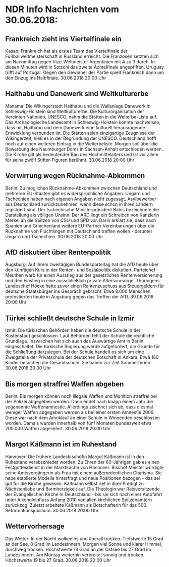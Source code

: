 # NDR Info Nachrichten vom 30.06.2018:


## Frankreich zieht ins Viertelfinale ein
Kasan: Frankreich hat als erstes Team das Viertelfinale der Fußballweltmeisterschaft in Russland erreicht. Die Franzosen setzten sich am Nachmittag gegen Vize-Weltmeister Argentinien mit 4 zu 3 durch. In diesen Minuten wird in Sotschi das zweite Achtelfinale angepfiffen. Uruguay trifft auf Portugal. Gegen den Gewinner der Partie spielt Frankreich dann um den Einzug ins Halbfinale. 30.06.2018 20:00 Uhr 

## Haithabu und Danewerk sind Weltkulturerbe
Manama: Die Wikingerstadt Haithabu und die Wallanlage Danewerk in Schleswig-Holstein sind Weltkulturerbe. Die Kulturorganisation der Vereinten Nationen, UNESCO, nahm die Stätten in die Welterbe-Liste auf. Das Archäologische Landesamt in Schleswig-Holstein konnte nachweisen, dass mit Haithabu und dem Danewerk eine kulturell herausragende Entwicklung verbunden ist. Die Stätten seien einzigartige Zeugnisse der Wikingerzeit, hieß es in der Begründung der UNESCO. Deutschland hofft noch auf einen weiteren Eintrag in die Welterbeliste. Morgen soll über die Bewerbung des Naumburger Doms in Sachsen-Anhalt entschieden werden. Die Kirche gilt als bedeutender Bau des Hochmittelalters und ist vor allem für seine zwölf Stifter-Figuren berühmt. 30.06.2018 20:00 Uhr 

## Verwirrung wegen Rücknahme-Abkommen
Berlin: Zu möglichen Rücknahme-Abkommen zwischen Deutschland und mehreren EU-Staaten gibt es widersprüchliche Angaben. Ungarn und Tschechien haben nach eigenen Angaben nicht zugesagt, Asylbewerber aus Deutschland zurückzunehmen, wenn diese schon in ihren Ländern registriert sind. Der tschechische Ministerpräsident Babis bezeichnete die Darstellung als völligen Unsinn. Der ARD liegt ein Schreiben von Kanzlerin Merkel an die Spitzen von CSU und SPD vor. Darin erklärt sie, dass nach Spanien und Griechenland weitere EU-Partner Vereinbarungen über die Rücknahme von Flüchtlingen mit Deutschland treffen wollen - darunter Ungarn und Tschechien. 30.06.2018 20:00 Uhr 

## AfD diskutiert über Rentenpolitik
Augsburg: Auf ihrem zweitägigen Bundesparteitag hat die AfD heute über den künftigen Kurs in der Renten- und Sozialpolitik diskutiert. Parteichef Meuthen warb für einen Ausstieg aus der gesetzlichen Rentenversicherung und den Einstieg in eine ausschließlich private Altersvorsorge. Thüringens Landeschef Höcke hatte zuvor einen Rentenzuschuss aus Steuergeldern für deutsche Staatsbürger ins Gespräch gebracht. Etwa 8.000 Menschen protestierten heute in Augsburg gegen das Treffen der AfD. 30.06.2018 20:00 Uhr 

## Türkei schließt deutsche Schule in Izmir
Izmir: Die türkischen Behörden haben die deutsche Schule in der Küstenstadt geschlossen. Laut Behörden fehlt der Schule die rechtliche Grundlage. Inzwischen hat sich auch das Auswärtige Amt in Berlin eingeschaltet. Die türkische Regierung werde aufgefordert, die Gründe für die Schließung darzulegen. Bei der Schule handelt es sich um eine Zweigstelle der Privatschule der deutschen Botschaft in Ankara. Etwa 180 Kinder besuchen die Gesamtschule. Sie haben zur Zeit Sommerferien. 30.06.2018 20:00 Uhr 

## Bis morgen straffrei Waffen abgeben
Berlin: Bis morgen können noch illegale Waffen und Munition straffrei bei der Polizei abgegeben werden. Dann endet nach knapp einem Jahr die sogenannte Waffenamnestie. Allerdings zeichnet sich ab, dass diesmal weniger Waffen abgegeben werden als bei einer ersten Amnestie 2009. Diese war nach dem Amoklauf an einer Schule in Winnenden beschlossen worden. Damals wurden innerhalb von fünf Monaten bundesweit etwa 200.000 Waffen abgeliefert. 30.06.2018 20:00 Uhr 

## Margot Käßmann ist im Ruhestand
Hannover: Die frühere Landesbischöfin Margot Käßmann ist in den Ruhestand verabschiedet worden. Zu Ehren der 60-Jährigen gab es einen Festgottesdienst in der Marktkirche von Hannover. Bischof Meister würdigte seine Amtsvorgängerin als Frau mit einem außerordentlichen Charisma. Sie habe etablierte Modelle hinterfragt und neue Positionen bezogen - das sei gut für die Kirche gewesen. Käßmann selbst rief in ihrer Predigt zu Nächstenliebe und Barmherzigkeit auf. Die Theologin war Ratsvorsitzende der Evangelischen Kirche in Deutschland - bis sie sich nach einer Autofahrt unter Alkoholeinfluss Anfang 2010 von allen kirchlichen Spitzenämtern zurückzog. Zuletzt arbeitete Käßmann als Botschafterin für das 500. Reformationsjubiläum. 30.06.2018 20:00 Uhr 

## Wettervorhersage
Das Wetter: In der Nacht wolkenlos und überall trocken. Tiefstwerte 15 Grad an der See, 8 Grad im Landesinnern. Morgen viel Sonne und klarer Himmel, durchweg trocken. Höchstwerte 18 Grad an der Ostsee bis 27 Grad im Landesinnern. Am Montag weiterhin verbreitet sonnig und trocken. Höchstwerte 19 bis 27 Grad. 30.06.2018 20:00 Uhr 
